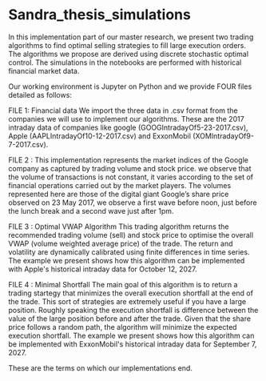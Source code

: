# Sandra_thesis_simulations
In this implementation part of our master research, we present two trading algorithms to find optimal selling strategies to fill large execution orders.  The algorithms we propose are derived using discrete stochastic optimal control. The simulations in the notebooks are performed with historical financial market data.

Our working environment is Jupyter on Python and we provide FOUR files detailed as follows: 

FILE 1: Financial data
We import the three data in .csv format from the companies we will use to implement our algorithms. These are the 2017 intraday data of companies like google (GOOGIntradayOf5-23-2017.csv), Apple (AAPLIntradayOf10-12-2017.csv) and ExxonMobil (XOMIntradayOf9-7-2017.csv).

FILE 2 : This implementation represents the market indices of the Google company as captured by trading volume and stock price. we observe that the volume of transactions is not constant, it varies according to the set of financial operations carried out by the market players. The volumes represented here are those of the digital giant Google’s share price observed on 23 May 2017, we observe a first wave before noon, just before the lunch break and a second wave just after 1pm.

FILE 3 : Optimal VWAP Algorithm
This trading algorithm returns the recommended trading volume (sell) and stock price to optimise the overall VWAP (volume weighted average price) of the trade. The return and volatility are dynamically calibrated using finite differences in time series. The example we present shows how this algorithm can be implemented with Apple's historical intraday data for October 12, 2027.

FILE 4 : Minimal Shortfall
The main goal of this algorithm is to return a trading startegy that minimizes the overall execution shortfall at the end of the trade. This sort of strategies are extremely useful if you have a large position. Roughly speaking the execution shortfall is difference between the value of the large position before and after the trade. Given that the share price follows a random path, the algorithm will minimize the expected execution shortfall. The example we present shows how this algorithm can be implemented with ExxonMobil's historical intraday data for September 7, 2027.

These are the terms on which our implementations end.
